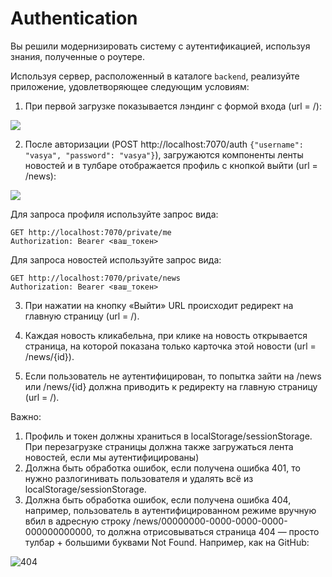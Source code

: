 # Authentication

Вы решили модернизировать систему с аутентификацией, используя знания, полученные о роутере.

Используя сервер, расположенный в каталоге `backend`, реализуйте приложение, удовлетворяющее следующим условиям:

1. При первой загрузке показывается лэндинг с формой входа (url = /):

![](./assets/unauthenticated.png)

2. После авторизации (POST http://localhost:7070/auth `{"username": "vasya", "password": "vasya"}`), загружаются компоненты ленты новостей и в тулбаре отображается профиль с кнопкой выйти (url = /news):

![](./assets/authenticated.png)

Для запроса профиля используйте запрос вида:

```
GET http://localhost:7070/private/me
Authorization: Bearer <ваш_токен>
```

Для запроса новостей используйте запрос вида:

```
GET http://localhost:7070/private/news
Authorization: Bearer <ваш_токен>
```

3. При нажатии на кнопку «Выйти» URL происходит редирект на главную страницу (url = /).

4. Каждая новость кликабельна, при клике на новость открывается страница, на которой показана только карточка этой новости (url = /news/{id}).

5. Если пользователь не аутентифицирован, то попытка зайти на /news или /news/{id} должна приводить к редиректу на главную страницу (url = /).

Важно:

1. Профиль и токен должны храниться в localStorage/sessionStorage. При перезагрузке страницы должна также загружаться лента новостей, если мы аутентифицированы)
1. Должна быть обработка ошибок, если получена ошибка 401, то нужно разлогинивать пользователя и удалять всё из localStorage/sessionStorage.
1. Должна быть обработка ошибок, если получена ошибка 404, например, пользователь в аутентифицированном режиме вручную вбил в адресную строку /news/00000000-0000-0000-0000-000000000000, то должна отрисовываться страница 404 — просто тулбар + большими буквами Not Found. Например, как на GitHub:

![404](./assets/404.png)
